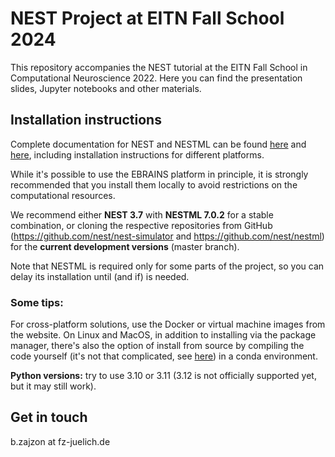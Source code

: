 # NEST Project at EITN Fall School 2024

This repository accompanies the NEST tutorial at the EITN Fall School in Computational Neuroscience 2022.
Here you can find the presentation slides, Jupyter notebooks and other materials. 

## Installation instructions

Complete documentation for NEST and NESTML can be found [here](https://www.nest-simulator.org/documentation/) and [here](https://nestml.readthedocs.io/), including installation instructions for different platforms. 

While it's possible to use the EBRAINS platform in principle, it is strongly recommended that you install them locally to avoid restrictions on the computational resources.

We recommend either **NEST 3.7** with **NESTML 7.0.2** for a stable combination, or cloning the respective repositories from GitHub (https://github.com/nest/nest-simulator and https://github.com/nest/nestml) for the **current development versions** (master branch). 

Note that NESTML is required only for some parts of the project, so you can delay its installation until (and if) is needed. 

### Some tips:

For cross-platform solutions, use the Docker or virtual machine images from the website.
On Linux and MacOS, in addition to installing via the package manager, there's also the option of install from source by compiling the code yourself (it's not that complicated, see [here](https://nest-simulator.readthedocs.io/en/stable/installation/developer.html#dev-install)) in a conda environment.

**Python versions:** try to use 3.10 or 3.11 (3.12 is not officially supported yet, but it may still work).
## Get in touch

b.zajzon at fz-juelich.de